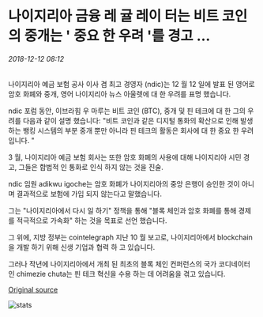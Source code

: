 # 나이지리아 금융 레 귤 레이 터는 비트 코인의 중개는 ' 중요 한 우려 '를 경고 ...

###### 2018-12-12 08:12

나이지리아 예금 보험 공사 이사 겸 최고 경영자 (ndic)는 12 월 12 일에 발표 된 영어로 암호 화폐와 중개, 영어 나이지리아 뉴스 아울렛에 대 한 우려를 표명 했습니다.

ndic 포럼 동안, 이브라힘 우 마루는 비트 코인 (BTC), 중개 및 핀 테크에 대 한 그의 우려를 다음과 같이 설명 했습니다: "비트 코인과 같은 디지털 통화의 확산으로 인해 발생 하는 뱅킹 시스템의 부분 중개 뿐만 아니라 핀 테크의 활동은 회사에 대 한 중요 한 우려입니다. "

3 월, 나이지리아 예금 보험 회사는 또한 암호 화폐의 사용에 대해 나이지리아 시민 경고, 그들은 합법적 인 통화로 인식 하지 않는 것을 진술.

ndic 임원 adikwu igoche는 암호 화폐가 나이지리아의 중앙 은행이 승인한 것이 아니며 결과적으로 보험에 가입 되지 않는다고 말했습니다.

그는 "나이지리아에서 다시 일 하기" 정책을 통해 "블록 체인과 암호 화폐를 통해 경제를 적극적으로 가속화" 하는 것을 목표로 선언 했습니다.

그 위에, 지방 정부는 cointelegraph 지난 10 월 보고로, 나이지리아에서 blockchain을 개발 하기 위해 신생 기업과 협력 하 고 있습니다.

그러나 작년에 나이지리아에서 개최 된 최초의 블록 체인 컨퍼런스의 국가 코디네이터 인 chimezie chuta는 핀 테크 혁신을 수용 하는 데 어려움을 겪고 있습니다.

[Original source](https://cointelegraph.com/news/nigerian-banking-regulator-warns-bitcoins-disintermediation-is-a-critical-concern)

![stats](https://c.statcounter.com/11760860/0/a89fa40b/1/ "stats")